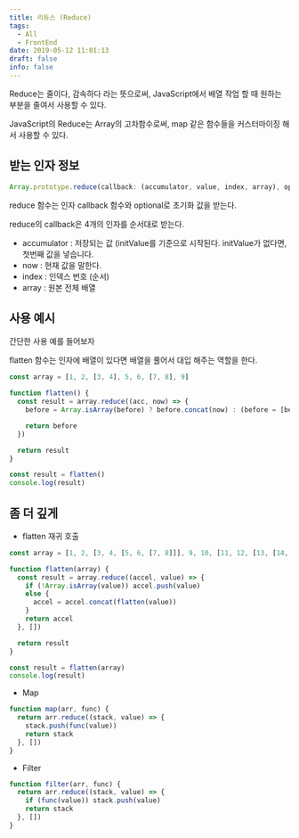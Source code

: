 ```yaml
---
title: 리듀스 (Reduce)
tags:
  - All
  - FrontEnd
date: 2019-05-12 11:01:13
draft: false
info: false
---
```


Reduce는 줄이다, 감속하다 라는 뜻으로써, JavaScript에서 배열 작업 할 때 원하는 부분을 줄여서 사용할 수 있다.

JavaScript의 Reduce는 Array의 고차함수로써, map 같은 함수들을 커스터마이징 해서 사용할 수 있다.

## 받는 인자 정보

```javascript {numberLines}
Array.prototype.reduce(callback: (accumulator, value, index, array), optional: initValue)
```

reduce 함수는 인자 callback 함수와 optional로 초기화 값을 받는다.

reduce의 callback은 4개의 인자를 순서대로 받는다.

- accumulator : 저장되는 값 (initValue를 기준으로 시작된다. initValue가 없다면, 첫번째 값을 넣습니다.
- now : 현재 값을 말한다.
- index : 인덱스 번호 (순서)
- array : 원본 전체 배열

## 사용 예시

간단한 사용 예를 들어보자

flatten 함수는 인자에 배열이 있다면 배열을 풀어서 대입 해주는 역할을 한다.

```javascript {numberLines}
const array = [1, 2, [3, 4], 5, 6, [7, 8], 9]

function flatten() {
  const result = array.reduce((acc, now) => {
    before = Array.isArray(before) ? before.concat(now) : (before = [before, now])

    return before
  })

  return result
}

const result = flatten()
console.log(result)
```

## 좀 더 깊게

- flatten 재귀 호출

```javascript {numberLines}
const array = [1, 2, [3, 4, [5, 6, [7, 8]]], 9, 10, [11, 12, [13, [14, 15], 16]]]

function flatten(array) {
  const result = array.reduce((accel, value) => {
    if (!Array.isArray(value)) accel.push(value)
    else {
      accel = accel.concat(flatten(value))
    }
    return accel
  }, [])

  return result
}

const result = flatten(array)
console.log(result)
```

- Map

```javascript {numberLines}
function map(arr, func) {
  return arr.reduce((stack, value) => {
    stack.push(func(value))
    return stack
  }, [])
}
```

- Filter

```javascript {numberLines}
function filter(arr, func) {
  return arr.reduce((stack, value) => {
    if (func(value)) stack.push(value)
    return stack
  }, [])
}
```
